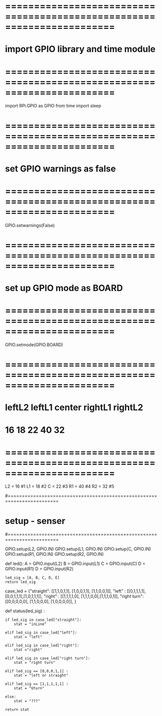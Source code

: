 
# =======================================================================
# import GPIO library and time module
# =======================================================================
import RPi.GPIO as GPIO
from time import sleep

# =======================================================================
#  set GPIO warnings as false
# =======================================================================
GPIO.setwarnings(False)

# =======================================================================
# set up GPIO mode as BOARD
# =======================================================================
GPIO.setmode(GPIO.BOARD)

# =======================================================================
#  leftL2    leftL1     center     rightL1     rightL2
#   16         18         22         40           32
# =======================================================================

L2 = 16 #1
L1 = 18 #2
C = 22 #3
R1 = 40 #4
R2 = 32 #5

#========================================================================
# setup - senser
#========================================================================

GPIO.setup(L2, GPIO.IN)
GPIO.setup(L1, GPIO.IN)
GPIO.setup(C, GPIO.IN)
GPIO.setup(R1, GPIO.IN)
GPIO.setup(R2, GPIO.IN)

def led():
    A = GPIO.input(L2)
    B = GPIO.input(L1)
    C = GPIO.input(C)
    D = GPIO.input(R1)
    D = GPIO.input(R2)

    led_sig = [A, B, C, D, E]
    return led_sig

case_led = {"straight": [[1,1,0,1,1], [1,0,0,1,1], [1,1,0,0,1]],
            "left" : [[0,1,1,1,1], [0,0,1,1,1],[1,0,1,1,1]],
            "right" : [[1,1,1,1,0], [1,1,1,0,0],[1,1,1,0,1]],
            "right turn": [[0,0,0,0,0], [1,1,0,0,0], [1,0,0,0,0]],
            }

def status(led_sig) :

    if led_sig in case_led["straight"]:
        stat = "inLine"

    elif led_sig in case_led["left"]:
        stat = "left"

    elif led_sig in case_led["right"]:
        stat ="right"

    elif led_sig in case_led["right turn"]:
        stat = "right turn"

    elif led_sig == [0,0,0,1,1] :
        stat = "left or straight"

    elif led_sig == [1,1,1,1,1] :
        stat = "Uturn"

    else:
        stat = "???"

    return stat
